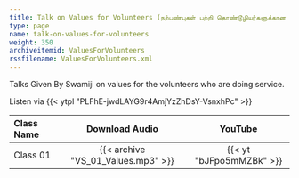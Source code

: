 ```yaml
---
title: Talk on Values for Volunteers (நற்பண்புகள் பற்றி தொண்டூழியர்களுக்கான உரை)
type: page
name: talk-on-values-for-volunteers
weight: 350
archiveitemid: ValuesForVolunteers
rssfilename: ValuesForVolunteers.xml
---
```


Talks Given By Swamiji on values for the volunteers who are doing service.

Listen via {{< ytpl "PLFhE-jwdLAYG9r4AmjYzZhDsY-VsnxhPc" >}}

Class Name | Download Audio | YouTube
:---|:---:|:---:
Class 01 | {{< archive "VS_01_Values.mp3" >}} | {{< yt "bJFpo5mMZBk" >}}
